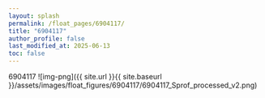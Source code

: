 ```yaml
---
layout: splash
permalink: /float_pages/6904117/
title: "6904117"
author_profile: false
last_modified_at: 2025-06-13
toc: false
---
```

 
6904117
![img-png]({{ site.url }}{{ site.baseurl }}/assets/images/float_figures/6904117/6904117_Sprof_processed_v2.png)
